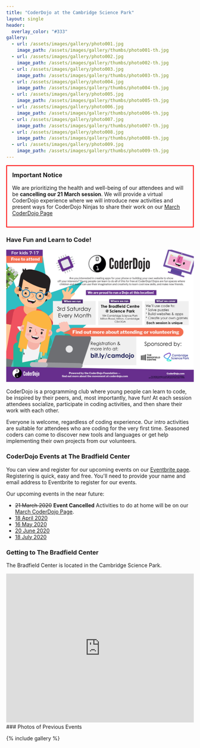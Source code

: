```yaml
---
title: "CoderDojo at the Cambridge Science Park"
layout: single
header:
  overlay_color: "#333"
gallery:
  - url: /assets/images/gallery/photo001.jpg
    image_path: /assets/images/gallery/thumbs/photo001-th.jpg
  - url: /assets/images/gallery/photo002.jpg
    image_path: /assets/images/gallery/thumbs/photo002-th.jpg
  - url: /assets/images/gallery/photo003.jpg
    image_path: /assets/images/gallery/thumbs/photo003-th.jpg
  - url: /assets/images/gallery/photo004.jpg
    image_path: /assets/images/gallery/thumbs/photo004-th.jpg
  - url: /assets/images/gallery/photo005.jpg
    image_path: /assets/images/gallery/thumbs/photo005-th.jpg
  - url: /assets/images/gallery/photo006.jpg
    image_path: /assets/images/gallery/thumbs/photo006-th.jpg
  - url: /assets/images/gallery/photo007.jpg
    image_path: /assets/images/gallery/thumbs/photo007-th.jpg
  - url: /assets/images/gallery/photo008.jpg
    image_path: /assets/images/gallery/thumbs/photo008-th.jpg
  - url: /assets/images/gallery/photo009.jpg
    image_path: /assets/images/gallery/thumbs/photo009-th.jpg
---
```


<div style="border: 2px solid red; padding: 1em;">

<h3 style="margin-top: 0;">Important Notice</h3>

We are prioritizing the health and well-being of our attendees and will be <strong>cancelling our 21 March session</strong>. 
We will provide a virtual CoderDojo experience where we will introduce new activities and present 
ways for CoderDojo Ninjas to share their work on our <a href="/event/virtualdojo">March CoderDojo Page</a>

</div>

### Have Fun and Learn to Code!

[![makecode-maze](/assets/images/poster.jpg)](https://zen.coderdojo.com/dojos/gb/cambridge/science-park-cambridge-the-bradfield-centre)

CoderDojo is a programming club where young people can learn to code, be inspired by their peers, 
and, most importantly, have fun! At each session attendees socialize, participate in coding activities, 
and then share their work with each other.

Everyone is welcome, regardless of coding experience. Our intro activities are suitable for
attendees who are coding for the very first time. Seasoned coders can come to discover new
tools and languages or get help implementing their own projects from our volunteers.

### CoderDojo Events at The Bradfield Center

You can view and register for our upcoming events on our [Eventbrite page](https://www.eventbrite.com/o/coderdojo-the-bradfield-center-and-central-working-27608623949). Registering is quick, easy and free. You'll need to provide your name and email address to Eventbrite to register for our events.

Our upcoming events in the near future:

- <del>21 March 2020</del> **Event Cancelled** Activities to do at home will be on our [March CoderDojo Page](/event/virtualdojo).
- [18 April 2020](https://www.eventbrite.com/e/free-coderdojo-kids-7-17-learn-to-code-april-2020-tickets-91570280173)
- [16 May 2020](https://www.eventbrite.com/e/98782261403)
- [20 June 2020](https://www.eventbrite.com/e/98783354673)
- [18 July 2020](https://www.eventbrite.com/e/98783469015)

### Getting to The Bradfield Center

The Bradfield Center is located in the Cambridge Science Park.

<iframe src="https://www.google.com/maps/embed?pb=!1m14!1m8!1m3!1d9774.126849806922!2d0.1463065!3d52.2337252!3m2!1i1024!2i768!4f13.1!3m3!1m2!1s0x0%3A0x410ce131c2898905!2sThe%20Bradfield%20Centre!5e0!3m2!1sen!2suk!4v1580168586746!5m2!1sen!2suk" frameborder="0" style="border:0;width:100%;height:400px" allowfullscreen=""></iframe>
### Photos of Previous Events

{% include gallery %}


